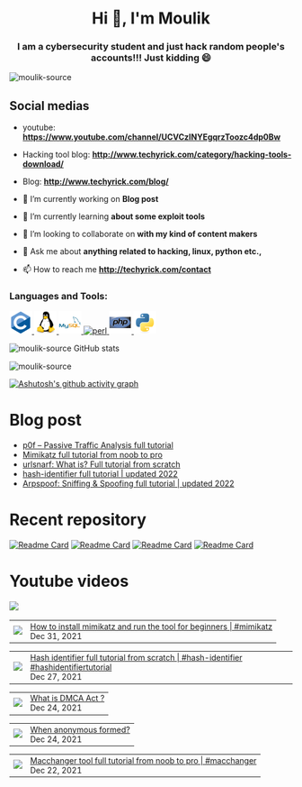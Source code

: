 <h1 align="center">Hi 👋, I'm Moulik</h1>
<h3 align="center">I am a cybersecurity student and just hack random people's accounts!!! Just kidding 😄</h3>

<p align="left"> <img src="https://komarev.com/ghpvc/?username=moulik-source&label=Profile%20views&color=0e75b6&style=flat" alt="moulik-source" /> </p> 

## Social medias
- youtube: **https://www.youtube.com/channel/UCVCzINYEgqrzToozc4dp0Bw**
- Hacking tool blog: **http://www.techyrick.com/category/hacking-tools-download/**
- Blog: **http://www.techyrick.com/blog/**

- 🔭 I’m currently working on **Blog post**

- 🌱 I’m currently learning **about some exploit tools**

- 👯 I’m looking to collaborate on **with my kind of content makers**

- 💬 Ask me about **anything related to hacking, linux, python etc.,**

- 📫 How to reach me **http://techyrick.com/contact**


<h3 align="left">Languages and Tools:</h3>
<p align="left"> <a href="https://www.cprogramming.com/" target="_blank"> <img src="https://raw.githubusercontent.com/devicons/devicon/master/icons/c/c-original.svg" alt="c" width="40" height="40"/> </a> <a href="https://www.linux.org/" target="_blank"> <img src="https://raw.githubusercontent.com/devicons/devicon/master/icons/linux/linux-original.svg" alt="linux" width="40" height="40"/> </a> <a href="https://www.mysql.com/" target="_blank"> <img src="https://raw.githubusercontent.com/devicons/devicon/master/icons/mysql/mysql-original-wordmark.svg" alt="mysql" width="40" height="40"/> </a> <a href="https://www.perl.org/" target="_blank"> <img src="https://api.iconify.design/logos-perl.svg" alt="perl" width="40" height="40"/> </a> <a href="https://www.php.net" target="_blank"> <img src="https://raw.githubusercontent.com/devicons/devicon/master/icons/php/php-original.svg" alt="php" width="40" height="40"/> </a> <a href="https://www.python.org" target="_blank"> <img src="https://raw.githubusercontent.com/devicons/devicon/master/icons/python/python-original.svg" alt="python" width="40" height="40"/> </a> </p>



![moulik-source GitHub stats](https://github-readme-stats.vercel.app/api?username=moulik-source&show_icons=true&theme=vision-friendly-dark)

<p><img align="center" src="https://github-readme-streak-stats.herokuapp.com/?user=moulik-source&theme=vision-friendly-dark" alt="moulik-source" /></p>

[![Ashutosh's github activity graph](https://activity-graph.herokuapp.com/graph?username=moulik-source&bg_color=000000&color=00ff33&line=1e00ff&point=ff0000&area=true&hide_border=true)](https://github.com/ashutosh00710/github-readme-activity-graph)

# Blog post
<!-- BLOG-POST-LIST:START -->
- [p0f – Passive Traffic Analysis full tutorial](https://techyrick.com/p0f-full-tutorial/)
- [Mimikatz full tutorial from noob to pro](https://techyrick.com/mimikatz-tutorial/)
- [urlsnarf: What is? Full tutorial from scratch](https://techyrick.com/urlsnarf/)
- [hash-identifier full tutorial | updated 2022](https://techyrick.com/hash-identifier-full-tutorial/)
- [Arpspoof: Sniffing &amp; Spoofing full tutorial | updated 2022](https://techyrick.com/arpspoof-full-tutorial/)
<!-- BLOG-POST-LIST:END -->

# Recent repository 

[![Readme Card](https://github-readme-stats.vercel.app/api/pin/?username=moulik-source&repo=ddos&theme=outrun)](https://github.com/moulik-source/ddos) 
[![Readme Card](https://github-readme-stats.vercel.app/api/pin/?username=moulik-source&repo=port-scan&theme=outrun)](https://github.com/moulik-source/port-scan)
[![Readme Card](https://github-readme-stats.vercel.app/api/pin/?username=moulik-source&repo=webcheck&theme=outrun)](https://github.com/moulik-source/webcheck)
[![Readme Card](https://github-readme-stats.vercel.app/api/pin/?username=moulik-source&repo=hashmo&theme=outrun)](https://github.com/moulik-source/hashmo)

# Youtube videos

[<img src="https://img.shields.io/badge/-Subscribe-red?style=for-the-badge&logo=youtube&logoColor=white"/>](https://www.youtube.com/channel/UCVCzINYEgqrzToozc4dp0Bw?sub_confirmation=1)

<!-- YOUTUBE:START --><table><tr><td><a href="https://www.youtube.com/watch?v=lfumJbILiAc"><img width="140px" src="https://i.ytimg.com/vi/lfumJbILiAc/mqdefault.jpg"></a></td>
<td><a href="https://www.youtube.com/watch?v=lfumJbILiAc">How to install mimikatz and run the tool for beginners | #mimikatz</a><br/>Dec 31, 2021</td></tr></table>
<table><tr><td><a href="https://www.youtube.com/watch?v=8r7rdAhAJeE"><img width="140px" src="https://i.ytimg.com/vi/8r7rdAhAJeE/mqdefault.jpg"></a></td>
<td><a href="https://www.youtube.com/watch?v=8r7rdAhAJeE">Hash identifier full tutorial from scratch | #hash-identifier #hashidentifiertutorial</a><br/>Dec 27, 2021</td></tr></table>
<table><tr><td><a href="https://www.youtube.com/watch?v=0DmV_SbhRXE"><img width="140px" src="https://i.ytimg.com/vi/0DmV_SbhRXE/mqdefault.jpg"></a></td>
<td><a href="https://www.youtube.com/watch?v=0DmV_SbhRXE">What is DMCA Act ?</a><br/>Dec 24, 2021</td></tr></table>
<table><tr><td><a href="https://www.youtube.com/watch?v=H68rxyuzY20"><img width="140px" src="https://i.ytimg.com/vi/H68rxyuzY20/mqdefault.jpg"></a></td>
<td><a href="https://www.youtube.com/watch?v=H68rxyuzY20">When anonymous formed?</a><br/>Dec 24, 2021</td></tr></table>
<table><tr><td><a href="https://www.youtube.com/watch?v=_HxKBcy00cE"><img width="140px" src="https://i.ytimg.com/vi/_HxKBcy00cE/mqdefault.jpg"></a></td>
<td><a href="https://www.youtube.com/watch?v=_HxKBcy00cE">Macchanger tool full tutorial from noob to pro | #macchanger</a><br/>Dec 22, 2021</td></tr></table>
<!-- YOUTUBE:END -->

